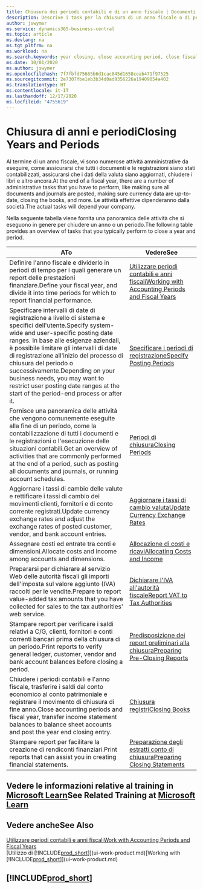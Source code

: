 ```yaml
---
title: Chiusura dei periodi contabili e di un anno fiscale | Documenti Microsoft
description: Descrive i task per la chiusura di un anno fiscale o di periodi contabili, ad esempio, per garantire che documenti e registrazioni vengano contabilizzati e per verificare i saldi di conti correnti.
author: jswymer
ms.service: dynamics365-business-central
ms.topic: article
ms.devlang: na
ms.tgt_pltfrm: na
ms.workload: na
ms.search.keywords: year closing, close accounting period, close fiscal year, bank account detailed trial balance
ms.date: 10/01/2020
ms.author: jswymer
ms.openlocfilehash: 7f7fbfd75665b6d1cac845d1658ceab471f97525
ms.sourcegitcommit: 2e7307fbe1eb3b34d0ad9356226a19409054a402
ms.translationtype: HT
ms.contentlocale: it-IT
ms.lasthandoff: 12/17/2020
ms.locfileid: "4755619"
---
```

# <a name="closing-years-and-periods"></a><span data-ttu-id="d0ada-103">Chiusura di anni e periodi</span><span class="sxs-lookup"><span data-stu-id="d0ada-103">Closing Years and Periods</span></span>

<span data-ttu-id="d0ada-104">Al termine di un anno fiscale, vi sono numerose attività amministrative da eseguire, come assicurarsi che tutti i documenti e le registrazioni siano stati contabilizzati, assicurarsi che i dati della valuta siano aggiornati, chiudere i libri e altro ancora.</span><span class="sxs-lookup"><span data-stu-id="d0ada-104">At the end of a fiscal year, there are a number of administrative tasks that you have to perform, like making sure all documents and journals are posted, making sure currency data are up-to-date, closing the books, and more.</span></span> <span data-ttu-id="d0ada-105">Le attività effettive dipenderanno dalla società.</span><span class="sxs-lookup"><span data-stu-id="d0ada-105">The actual tasks will depend your company.</span></span>

<span data-ttu-id="d0ada-106">Nella seguente tabella viene fornita una panoramica delle attività che si eseguono in genere per chiudere un anno o un periodo.</span><span class="sxs-lookup"><span data-stu-id="d0ada-106">The following table provides an overview of tasks that you typically perform to close a year and period.</span></span>

| <span data-ttu-id="d0ada-107">A</span><span class="sxs-lookup"><span data-stu-id="d0ada-107">To</span></span> | <span data-ttu-id="d0ada-108">Vedere</span><span class="sxs-lookup"><span data-stu-id="d0ada-108">See</span></span> |
| --- | --- |
| <span data-ttu-id="d0ada-109">Definire l'anno fiscale e dividerlo in periodi di tempo per i quali generare un report delle prestazioni finanziare.</span><span class="sxs-lookup"><span data-stu-id="d0ada-109">Define your fiscal year, and divide it into time periods for which to report financial performance.</span></span> | [<span data-ttu-id="d0ada-110">Utilizzare periodi contabili e anni fiscali</span><span class="sxs-lookup"><span data-stu-id="d0ada-110">Working with Accounting Periods and Fiscal Years</span></span>](finance-accounting-periods-and-fiscal-years.md)|
| <span data-ttu-id="d0ada-111">Specificare intervalli di date di registrazione a livello di sistema e specifici dell'utente.</span><span class="sxs-lookup"><span data-stu-id="d0ada-111">Specify system-wide and user-specific posting date ranges.</span></span> <span data-ttu-id="d0ada-112">In base alle esigenze aziendali, è possibile limitare gli intervalli di date di registrazione all'inizio del processo di chiusura del periodo o successivamente.</span><span class="sxs-lookup"><span data-stu-id="d0ada-112">Depending on your business needs, you may want to restrict user posting date ranges at the start of the period-end process or after it.</span></span> |[<span data-ttu-id="d0ada-113">Specificare i periodi di registrazione</span><span class="sxs-lookup"><span data-stu-id="d0ada-113">Specify Posting Periods</span></span>](finance-how-specify-posting-periods.md) |
| <span data-ttu-id="d0ada-114">Fornisce una panoramica delle attività che vengono comunemente eseguite alla fine di un periodo, come la contabilizzazione di tutti i documenti e le registrazioni o l'esecuzione delle situazioni contabili.</span><span class="sxs-lookup"><span data-stu-id="d0ada-114">Get an overview of activities that are commonly performed at the end of a period, such as posting all documents and journals, or running account schedules.</span></span> |[<span data-ttu-id="d0ada-115">Periodi di chiusura</span><span class="sxs-lookup"><span data-stu-id="d0ada-115">Closing Periods</span></span>](year-how-complete-period-end-processes.md) |
| <span data-ttu-id="d0ada-116">Aggiornare i tassi di cambio delle valute e rettificare i tassi di cambio dei movimenti clienti, fornitori e di conto corrente registrati.</span><span class="sxs-lookup"><span data-stu-id="d0ada-116">Update currency exchange rates and adjust the exchange rates of posted customer, vendor, and bank account entries.</span></span> |[<span data-ttu-id="d0ada-117">Aggiornare i tassi di cambio valuta</span><span class="sxs-lookup"><span data-stu-id="d0ada-117">Update Currency Exchange Rates</span></span>](finance-how-update-currencies.md) |
| <span data-ttu-id="d0ada-118">Assegnare costi ed entrate tra conti e dimensioni.</span><span class="sxs-lookup"><span data-stu-id="d0ada-118">Allocate costs and income among accounts and dimensions.</span></span> |[<span data-ttu-id="d0ada-119">Allocazione di costi e ricavi</span><span class="sxs-lookup"><span data-stu-id="d0ada-119">Allocating Costs and Income</span></span>](year-allocate-costs-income.md) |
| <span data-ttu-id="d0ada-120">Prepararsi per dichiarare al servizio Web delle autorità fiscali gli importi dell'imposta sul valore aggiunto (IVA) raccolti per le vendite.</span><span class="sxs-lookup"><span data-stu-id="d0ada-120">Prepare to report value-added tax amounts that you have collected for sales to the tax authorities' web service.</span></span> |[<span data-ttu-id="d0ada-121">Dichiarare l'IVA all'autorità fiscale</span><span class="sxs-lookup"><span data-stu-id="d0ada-121">Report VAT to Tax Authorities</span></span>](finance-how-report-vat.md)|
| <span data-ttu-id="d0ada-122">Stampare report per verificare i saldi relativi a C/G, clienti, fornitori e conti correnti bancari prima della chiusura di un periodo.</span><span class="sxs-lookup"><span data-stu-id="d0ada-122">Print reports to verify general ledger, customer, vendor and bank account balances before closing a period.</span></span> |[<span data-ttu-id="d0ada-123">Predisposizione dei report preliminari alla chiusura</span><span class="sxs-lookup"><span data-stu-id="d0ada-123">Preparing Pre-Closing Reports</span></span>](year-prepare-preclose-reports.md) |
| <span data-ttu-id="d0ada-124">Chiudere i periodi contabili e l'anno fiscale, trasferire i saldi dal conto economico al conto patrimoniale e registrare il movimento di chiusura di fine anno.</span><span class="sxs-lookup"><span data-stu-id="d0ada-124">Close accounting periods and fiscal year, transfer income statement balances to balance sheet accounts and post the year end closing entry.</span></span> |[<span data-ttu-id="d0ada-125">Chiusura registri</span><span class="sxs-lookup"><span data-stu-id="d0ada-125">Closing Books</span></span>](year-close-books.md) |
| <span data-ttu-id="d0ada-126">Stampare report per facilitare la creazione di rendiconti finanziari.</span><span class="sxs-lookup"><span data-stu-id="d0ada-126">Print reports that can assist you in creating financial statements.</span></span> |[<span data-ttu-id="d0ada-127">Preparazione degli estratti conto di chiusura</span><span class="sxs-lookup"><span data-stu-id="d0ada-127">Preparing Closing Statements</span></span>](year-prepare-close-statement.md) |

## <a name="see-related-training-at-microsoft-learn"></a><span data-ttu-id="d0ada-128">Vedere le informazioni relative al training in [Microsoft Learn](/learn/modules/close-fiscal-year-dynamics-365-business-central/index)</span><span class="sxs-lookup"><span data-stu-id="d0ada-128">See Related Training at [Microsoft Learn](/learn/modules/close-fiscal-year-dynamics-365-business-central/index)</span></span>

## <a name="see-also"></a><span data-ttu-id="d0ada-129">Vedere anche</span><span class="sxs-lookup"><span data-stu-id="d0ada-129">See Also</span></span>

[<span data-ttu-id="d0ada-130">Utilizzare periodi contabili e anni fiscali</span><span class="sxs-lookup"><span data-stu-id="d0ada-130">Work with Accounting Periods and Fiscal Years</span></span>](finance-accounting-periods-and-fiscal-years.md)  
<span data-ttu-id="d0ada-131">[Utilizzo di [!INCLUDE[prod_short](includes/prod_short.md)]](ui-work-product.md)</span><span class="sxs-lookup"><span data-stu-id="d0ada-131">[Working with [!INCLUDE[prod_short](includes/prod_short.md)]](ui-work-product.md)</span></span>

## [!INCLUDE[prod_short](includes/free_trial_md.md)]  
